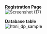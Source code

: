 **Registration Page**
<br />
![Screenshot (17)](https://github.com/sakthiaj29/HtmlAndDbSample/assets/159148814/51d3d3d3-7b9a-4345-9921-057c951f8e2c)


**Database table**
<br />
![htmi_dp_sample](https://github.com/sakthiaj29/HtmlAndDbSample/assets/159148814/c33c2646-c8da-4a25-bb6d-d04cc9000629)
